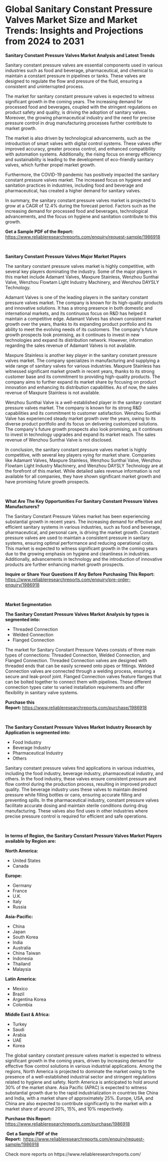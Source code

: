 <p><h1>Global Sanitary Constant Pressure Valves Market Size and Market Trends: Insights and Projections from 2024 to 2031</h1></p><p><strong>Sanitary Constant Pressure Valves Market Analysis and Latest Trends</strong></p>
<p><p>Sanitary constant pressure valves are essential components used in various industries such as food and beverage, pharmaceutical, and chemical to maintain a constant pressure in pipelines or tanks. These valves are designed to regulate the flow and pressure of the fluid, ensuring a consistent and uninterrupted process.</p><p>The market for sanitary constant pressure valves is expected to witness significant growth in the coming years. The increasing demand for processed food and beverages, coupled with the stringent regulations on product safety and quality, is driving the adoption of sanitary valves. Moreover, the growing pharmaceutical industry and the need for precise pressure control in drug manufacturing processes further contribute to market growth.</p><p>The market is also driven by technological advancements, such as the introduction of smart valves with digital control systems. These valves offer improved accuracy, greater process control, and enhanced compatibility with automation systems. Additionally, the rising focus on energy efficiency and sustainability is leading to the development of eco-friendly sanitary valves, which further propel market growth.</p><p>Furthermore, the COVID-19 pandemic has positively impacted the sanitary constant pressure valves market. The increased focus on hygiene and sanitation practices in industries, including food and beverage and pharmaceutical, has created a higher demand for sanitary valves.</p><p>In summary, the sanitary constant pressure valves market is projected to grow at a CAGR of 12.4% during the forecast period. Factors such as the increasing demand for processed food and beverages, technological advancements, and the focus on hygiene and sanitation contribute to this growth.</p></p>
<p><strong>Get a Sample PDF of the Report:&nbsp;</strong> <a href="https://www.reliableresearchreports.com/enquiry/request-sample/1986918">https://www.reliableresearchreports.com/enquiry/request-sample/1986918</a></p>
<p>&nbsp;</p>
<p><strong>Sanitary Constant Pressure Valves Major Market Players</strong></p>
<p><p>The sanitary constant pressure valves market is highly competitive, with several key players dominating the industry. Some of the major players in this market include Adamant Valves, Maxpure Stainless, Wenzhou Sunthai Valve, Wenzhou Flowtam Light Industry Machinery, and Wenzhou DAYSLY Technology.</p><p>Adamant Valves is one of the leading players in the sanitary constant pressure valves market. The company is known for its high-quality products and innovative solutions. It has a strong presence in both domestic and international markets, and its continuous focus on R&D has helped it maintain a competitive edge. Adamant Valves has shown consistent market growth over the years, thanks to its expanding product portfolio and its ability to meet the evolving needs of its customers. The company's future growth prospects look promising, as it continues to invest in new technologies and expand its distribution network. However, information regarding the sales revenue of Adamant Valves is not available.</p><p>Maxpure Stainless is another key player in the sanitary constant pressure valves market. The company specializes in manufacturing and supplying a wide range of sanitary valves for various industries. Maxpure Stainless has witnessed significant market growth in recent years, thanks to its strong customer base and its commitment to providing high-quality products. The company aims to further expand its market share by focusing on product innovation and enhancing its distribution capabilities. As of now, the sales revenue of Maxpure Stainless is not available.</p><p>Wenzhou Sunthai Valve is a well-established player in the sanitary constant pressure valves market. The company is known for its strong R&D capabilities and its commitment to customer satisfaction. Wenzhou Sunthai Valve has experienced steady market growth over the years, owing to its diverse product portfolio and its focus on delivering customized solutions. The company's future growth prospects also look promising, as it continues to invest in technology upgrades and expand its market reach. The sales revenue of Wenzhou Sunthai Valve is not disclosed.</p><p>In conclusion, the sanitary constant pressure valves market is highly competitive, with several key players vying for market share. Companies like Adamant Valves, Maxpure Stainless, Wenzhou Sunthai Valve, Wenzhou Flowtam Light Industry Machinery, and Wenzhou DAYSLY Technology are at the forefront of this market. While detailed sales revenue information is not available for all companies, they have shown significant market growth and have promising future growth prospects.</p></p>
<p>&nbsp;</p>
<p><strong>What Are The Key Opportunities For Sanitary Constant Pressure Valves Manufacturers?</strong></p>
<p><p>The Sanitary Constant Pressure Valves market has been experiencing substantial growth in recent years. The increasing demand for effective and efficient sanitary systems in various industries, such as food and beverage, pharmaceutical, and personal care, is driving the market growth. Constant pressure valves are used to maintain a consistent pressure in sanitary systems, ensuring optimal performance and reducing operational costs. This market is expected to witness significant growth in the coming years due to the growing emphasis on hygiene and cleanliness in industries. Additionally, advancements in technology and the introduction of innovative products are further enhancing market growth prospects.</p></p>
<p><strong>Inquire or Share Your Questions If Any Before Purchasing This Report:</strong> <a href="https://www.reliableresearchreports.com/enquiry/pre-order-enquiry/1986918">https://www.reliableresearchreports.com/enquiry/pre-order-enquiry/1986918</a></p>
<p>&nbsp;</p>
<p><strong>Market Segmentation</strong></p>
<p><strong>The Sanitary Constant Pressure Valves Market Analysis by types is segmented into:</strong></p>
<p><ul><li>Threaded Connection</li><li>Welded Connection</li><li>Flanged Connection</li></ul></p>
<p><p>The market for Sanitary Constant Pressure Valves consists of three main types of connections: Threaded Connection, Welded Connection, and Flanged Connection. Threaded Connection valves are designed with threaded ends that can be easily screwed onto pipes or fittings. Welded Connection valves are connected through a welding process, ensuring a secure and leak-proof joint. Flanged Connection valves feature flanges that can be bolted together to connect them with pipelines. These different connection types cater to varied installation requirements and offer flexibility in sanitary valve systems.</p></p>
<p><strong>Purchase this Report:&nbsp;</strong><a href="https://www.reliableresearchreports.com/purchase/1986918">https://www.reliableresearchreports.com/purchase/1986918</a></p>
<p>&nbsp;</p>
<p><strong>The Sanitary Constant Pressure Valves Market Industry Research by Application is segmented into:</strong></p>
<p><ul><li>Food Industry</li><li>Beverage Industry</li><li>Pharmaceutical Industry</li><li>Others</li></ul></p>
<p><p>Sanitary constant pressure valves find applications in various industries, including the food industry, beverage industry, pharmaceutical industry, and others. In the food industry, these valves ensure consistent pressure and flow control during the production process, resulting in improved product quality. The beverage industry uses these valves to maintain desired pressure while filling bottles or cans, ensuring accurate filling and preventing spills. In the pharmaceutical industry, constant pressure valves facilitate accurate dosing and maintain sterile conditions during drug manufacturing. These valves also find uses in other industries where precise pressure control is required for efficient and safe operations.</p></p>
<p>&nbsp;</p>
<p><strong>In terms of Region, the Sanitary Constant Pressure Valves Market Players available by Region are:</strong></p>
<p>
    <p> <strong> North America: </strong>
        <ul>
            <li>United States</li>
            <li>Canada</li>
        </ul>
        </p> 
    <p> <strong> Europe: </strong>
        <ul>
            <li>Germany</li>
            <li>France</li>
            <li>U.K.</li>
            <li>Italy</li>
            <li>Russia</li>
        </ul>
        </p> 
    <p> <strong> Asia-Pacific: </strong>
        <ul>
            <li>China</li>
            <li>Japan</li>
            <li>South Korea</li>
            <li>India</li>
            <li>Australia</li>
            <li>China Taiwan</li>
            <li>Indonesia</li>
            <li>Thailand</li>
            <li>Malaysia</li>
        </ul>
        </p> 
    <p> <strong> Latin America: </strong>
        <ul>
            <li>Mexico</li>
            <li>Brazil</li>
            <li>Argentina Korea</li>
            <li>Colombia</li>
        </ul>
        </p> 
    <p> <strong> Middle East & Africa: </strong>
        <ul>
            <li>Turkey</li>
            <li>Saudi</li>
            <li>Arabia</li>
            <li>UAE</li>
            <li>Korea</li>
        </ul>
    </p>
    </p>
<p><p>The global sanitary constant pressure valves market is expected to witness significant growth in the coming years, driven by increasing demand for effective flow control solutions in various industrial applications. Among the regions, North America is projected to dominate the market owing to the presence of a well-established industrial sector and stringent regulations related to hygiene and safety. North America is anticipated to hold around 30% of the market share. Asia Pacific (APAC) is expected to witness substantial growth due to the rapid industrialization in countries like China and India, with a market share of approximately 25%. Europe, USA, and China are also expected to contribute significantly to the market with a market share of around 20%, 15%, and 10% respectively.</p></p>
<p><strong>Purchase this Report: </strong><a href="https://www.reliableresearchreports.com/purchase/1986918">https://www.reliableresearchreports.com/purchase/1986918</a></p>
<p>&nbsp;<strong>Get a Sample PDF of the Report:&nbsp;&nbsp;</strong><a href="https://www.reliableresearchreports.com/enquiry/request-sample/1986918">https://www.reliableresearchreports.com/enquiry/request-sample/1986918</a></p>
<p><strong></strong></p>
<p>Check more reports on https://www.reliableresearchreports.com/</p>